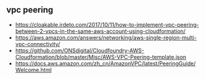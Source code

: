 ## vpc peering
* https://cloakable.irdeto.com/2017/10/11/how-to-implement-vpc-peering-between-2-vpcs-in-the-same-aws-account-using-cloudformation/
* https://aws.amazon.com/answers/networking/aws-single-region-multi-vpc-connectivity/
* https://github.com/ONSdigital/Cloudfoundry-AWS-Cloudformation/blob/master/Misc/AWS-VPC-Peering-template.json
* https://docs.aws.amazon.com/zh_cn/AmazonVPC/latest/PeeringGuide/Welcome.html
